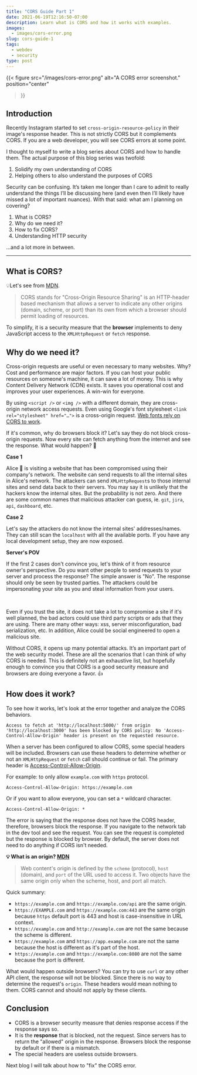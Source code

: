 ```yaml
---
title: "CORS Guide Part 1"
date: 2021-06-19T12:16:50-07:00
description: Learn what is CORS and how it works with examples.
images:
  - images/cors-error.png
slug: cors-guide-1
tags:
  - webdev
  - security
type: post
---
```


{{< figure
    src="/images/cors-error.png"
    alt="A CORS error screenshot."
    position="center"
>}}

## Introduction

Recently Instagram started to set `cross-origin-resource-policy` in their image's response header. This is not strictly CORS but it complements CORS. If you are a web developer, you will see CORS errors at some point.

I thought to myself to write a blog series about CORS and how to handle them. The actual purpose of this blog series was twofold:

1. Solidify my own understanding of CORS
1. Helping others to also understand the purposes of CORS

Security can be confusing. It’s taken me longer than I care to admit to really understand the things I’ll be discussing here (and even then I’ll likely have missed a lot of important nuances). With that said: what am I planning on covering?

1. What is CORS?
1. Why do we need it?
1. How to fix CORS?
1. Understanding HTTP security

...and a lot more in between.

---

## What is CORS?

💡Let's see from [MDN](https://developer.mozilla.org/en-US/docs/Web/HTTP/CORS).
> CORS stands for "Cross-Origin Resource Sharing" is an HTTP-header based mechanism that allows a server to indicate any other origins (domain, scheme, or port) than its own from which a browser should permit loading of resources.

To simplify, it is a security measure that the **browser** implements to deny JavaScript access to the `XMLHttpRequest` or `fetch` response.

## Why do we need it?

Cross-origin requests are useful or even necessary to many websites. Why? Cost and performance are major factors. If you can host your public resources on someone's machine, it can save a lot of money. This is why Content Delivery Network (CDN) exists. It saves you operational cost and improves your user experiences. A win-win for everyone.

By using `<script />` or `<img />` with a different domain, they are cross-origin network access requests. Even using Google's font stylesheet `<link rel="stylesheet" href="…">` is a cross-origin request. [Web fonts rely on CORS to work](https://www.w3.org/TR/css-fonts-3/#font-fetching-requirements).

If it's common, why do browsers block it? Let's say they do not block cross-origin requests. Now every site can fetch anything from the internet and see the response. What would happen? 👀

**Case 1**

Alice 👩 is visiting a website that has been compromised using their company's network. The website can send requests to all the internal sites in Alice's network. The attackers can send `XMLHttpRequest`s to those internal sites and send data back to their servers. You may say it is unlikely that the hackers know the internal sites. But the probability is not zero. And there are some common names that malicious attacker can guess, ie. `git`, `jira`, `api`, `dashboard`, etc.

**Case 2**

Let's say the attackers do not know the internal sites' addresses/names. They can still scan the `localhost` with all the available ports. If you have any local development setup, they are now exposed.

**Server's POV**

If the first 2 cases don't convince you, let's think of it from resource owner's perspective. Do you want other people to send requests to your server and process the response? The simple answer is "No". The response should only be seen by trusted parties. The attackers could be impersonating your site as you and steal information from your users.

&nbsp;

Even if you trust the site, it does not take a lot to compromise a site if it's well planned, the bad actors could use third party scripts or ads that they are using. There are many other ways: xss, server misconfiguration, bad serialization, etc. In addition, Alice could be social engineered to open a malicious site.

Without CORS, it opens up many potential attacks. It’s an important part of the web security model.
These are all the scenarios that I can think of why CORS is needed. This is definitely not an exhaustive list, but hopefully enough to convince you that CORS is a good security measure and browsers are doing everyone a favor. 👍

## How does it work?

To see how it works, let's look at the error together and analyze the CORS behaviors.
```
Access to fetch at 'http://localhost:5000/' from origin 'http://localhost:3000' has been blocked by CORS policy: No 'Access-Control-Allow-Origin' header is present on the requested resource.
```

When a server has been configured to allow CORS, some special headers will be included. Browsers can use these headers to determine whether or not an `XMLHttpRequest` or `fetch` call should continue or fail. The primary header is [Access-Control-Allow-Origin](https://developer.mozilla.org/en-US/docs/Web/HTTP/CORS#access-control-allow-origin).

For example: to only allow `example.com` with `https` protocol.
```
Access-Control-Allow-Origin: https://example.com
```
Or if you want to allow everyone, you can set a `*` wildcard character.
```
Access-Control-Allow-Origin: *
```
The error is saying that the response does not have the CORS header, therefore, browsers block the response. If you navigate to the network tab in the dev tool and see the request. You can see the request is completed but the response is blocked by browser. By default, the server does not need to do anything if CORS isn't needed.

**💡 What is an origin? [MDN](https://developer.mozilla.org/en-US/docs/Glossary/Origin)**

> Web content's origin is defined by the `scheme` (protocol), `host` (domain), and `port` of the URL used to access it. Two objects have the same origin only when the scheme, host, and port all match.

Quick summary:
* `https://example.com` and `https://example.com/api` are the same origin.
* `https://EXAMPLE.com` and `https://example.com:443` are the same origin because `https` default port is 443 and host is case-insensitive in URL context.
* `https://example.com` and `http://example.com` are not the same because the scheme is different.
* `https://example.com` and `https://app.example.com` are not the same because the host is different as it's part of the host.
* `https://example.com` and `https://example.com:8080` are not the same because the port is different.

What would happen outside browsers? You can try to use `curl` or any other API client, the response will not be blocked. Since there is no way to determine the request's `origin`. These headers would mean nothing to them. CORS cannot and should not apply by these clients.

## Conclusion

* CORS is a browser security measure that denies response access if the response says so.
* It is the **response** that is blocked, not the request. Since servers has to return the "allowed" origin in the response. Browsers block the response by default or if there is a mismatch.
* The special headers are useless outside browsers.

Next blog I will talk about how to "fix" the CORS error.
